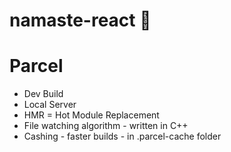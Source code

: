 # namaste-react 🚀

# Parcel

- Dev Build
- Local Server
- HMR = Hot Module Replacement
- File watching algorithm - written in C++
- Cashing - faster builds - in .parcel-cache folder
